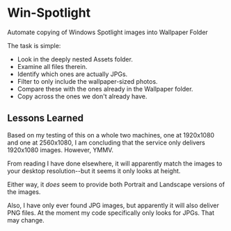 # Win-Spotlight
Automate copying of Windows Spotlight images into Wallpaper Folder

The task is simple:
* Look in the deeply nested Assets folder.
* Examine all files therein.
* Identify which ones are actually JPGs.
* Filter to only include the wallpaper-sized photos.
* Compare these with the ones already in the Wallpaper folder.
* Copy across the ones we don't already have.

## Lessons Learned
Based on my testing of this on a whole two machines, one at 1920x1080 and one at 2560x1080, I am concluding that the service only delivers 1920x1080 images. However, YMMV.

From reading I have done elsewhere, it will apparently match the images to your desktop resolution--but it seems it only looks at height.

Either way, it *does* seem to provide both Portrait and Landscape versions of the images.

Also, I have only ever found JPG images, but apparently it will also deliver PNG files. At the moment my code specifically only looks for JPGs. That may change.

